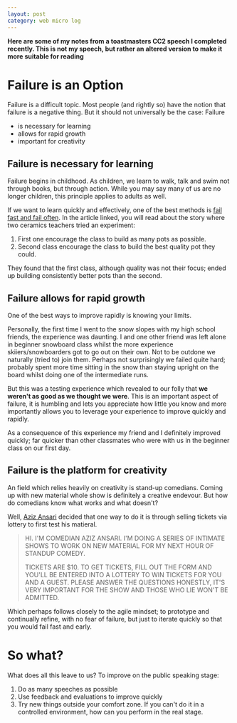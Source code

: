 ```yaml
---
layout: post
category: web micro log
---
```


**Here are some of my notes from a toastmasters CC2 speech I completed recently. This is not my speech,
but rather an altered version to make it more suitable for reading**

# Failure is an Option

Failure is a difficult topic. Most people (and rightly so) have the notion that failure is a negative thing.
But it should not universally be the case: Failure

- is necessary for learning
- allows for rapid growth
- important for creativity

## Failure is necessary for learning

Failure begins in childhood. As children, we learn to walk, talk and swim not through books, but through action. While
you may say many of us are no longer children, this principle applies to adults as well.

If we want to learn quickly and effectively, one of the best methods is [fail fast and fail often](http://www.thedailybeast.com/articles/2014/01/05/fail-fast-fail-often-how-losing-can-help-you-win.html).
In the article linked, you will read about the story where two ceramics teachers tried an experiment:

1. First one encourage the class to build as many pots as possible.
2. Second class encourage the class to build the best quality pot they could.

They found that the first class, although quality was not their focus; ended up building consistently better pots than the second.

## Failure allows for rapid growth

One of the best ways to improve rapidly is knowing your limits.

Personally, the first time I went to the snow slopes with my high school friends, the experience was daunting. I and one other friend
was left alone in beginner snowboard class whilst the more experience skiiers/snowboarders got to go out on their own. Not to be outdone
we naturally (tried to) join them. Perhaps not surprisingly we failed quite hard; probably spent more time sitting in the snow
than staying upright on the board whilst doing one of the intermediate runs.

But this was a testing experience which revealed to our folly that **we weren't as good as we thought we were**. This is an important
aspect of failure, it is humbling and lets you appreciate how little you know and more importantly allows you to leverage your experience to
improve quickly and rapidly.

As a consequence of this experience my friend and I definitely improved quickly; far quicker than other classmates who were with us
in the beginner class on our first day.

## Failure is the platform for creativity

An field which relies heavily on creativity is stand-up comedians. Coming up with new material
whole show is definitely a creative endevour. But how do comedians know what works and what doesn't?

Well, [Aziz Ansari](http://en.wikipedia.org/wiki/Aziz_Ansari) decided that one way to do it
is through selling tickets via lottery to first test his matieral.

> HI. I'M COMEDIAN AZIZ ANSARI. I'M DOING A SERIES OF INTIMATE SHOWS TO WORK ON NEW MATERIAL FOR MY NEXT HOUR OF STANDUP COMEDY.
>
> TICKETS ARE $10. TO GET TICKETS, FILL OUT THE FORM AND YOU'LL BE ENTERED INTO A LOTTERY TO WIN TICKETS FOR YOU AND A GUEST. PLEASE ANSWER THE QUESTIONS HONESTLY, IT'S VERY IMPORTANT FOR THE SHOW AND THOSE WHO LIE WON'T BE ADMITTED.

Which perhaps follows closely to the agile mindset; to prototype and continually refine, with no fear of failure,
but just to iterate quickly so that you would fail fast and early.

# So what?

What does all this leave to us? To improve on the public speaking stage:

1. Do as many speeches as possible
2. Use feedback and evaluations to improve quickly
3. Try new things outside your comfort zone. If you can't do it in a controlled environment, how can you perform in the real stage.
